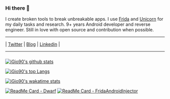 ### Hi there 👋

I create broken tools to break unbreakable apps. I use [Frida](https://github.com/frida/frida/) and [Unicorn](https://github.com/unicorn-engine/unicorn) for my daily tasks and research. 9+ years Android developer and reverse engineer. Still in love with open source and contribution when possible.

<hr>

| [Twitter](https://twitter.com/@iGio90) | [Blog](http://giovanni-rocca.com) | [Linkedin](https://www.linkedin.com/in/giovanni-rocca-1593a752/) |

<hr>

### 

[![iGio90's github stats](https://github-readme-stats.vercel.app/api?username=iGio90&show_icons=true&theme=dark&count_private=true)](https://github.com/iGio90)

[![iGio90's top Langs](https://github-readme-stats.vercel.app/api/top-langs/?username=iGio90&theme=dark)](https://github.com/iGio90)

[![iGio90's wakatime stats](https://github-readme-stats.vercel.app/api/wakatime?username=iGio90&theme=dark)](https://github.com/iGio90)

[![ReadMe Card - Dwarf](https://github-readme-stats.vercel.app/api/pin/?username=iGio90&repo=dwarf&theme=dark)](https://github.com/iGio90/dwarf)  [![ReadMe Card - FridaAndroidInjector](https://github-readme-stats.vercel.app/api/pin/?username=iGio90&repo=FridaAndroidInjector&theme=dark)](https://github.com/iGio90/FridaAndroidInjector) 
